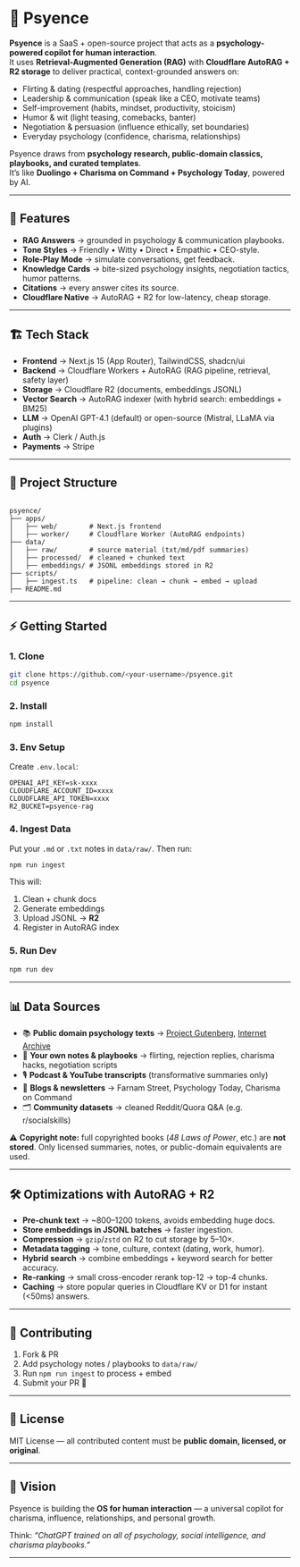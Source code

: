 # 🧠 Psyence

**Psyence** is a SaaS + open-source project that acts as a **psychology-powered copilot for human interaction**.  
It uses **Retrieval-Augmented Generation (RAG)** with **Cloudflare AutoRAG + R2 storage** to deliver practical, context-grounded answers on:

- Flirting & dating (respectful approaches, handling rejection)
- Leadership & communication (speak like a CEO, motivate teams)
- Self-improvement (habits, mindset, productivity, stoicism)
- Humor & wit (light teasing, comebacks, banter)
- Negotiation & persuasion (influence ethically, set boundaries)
- Everyday psychology (confidence, charisma, relationships)

Psyence draws from **psychology research, public-domain classics, playbooks, and curated templates**.  
It’s like **Duolingo + Charisma on Command + Psychology Today**, powered by AI.

---

## 🚀 Features
- **RAG Answers** → grounded in psychology & communication playbooks.
- **Tone Styles** → Friendly • Witty • Direct • Empathic • CEO-style.
- **Role-Play Mode** → simulate conversations, get feedback.
- **Knowledge Cards** → bite-sized psychology insights, negotiation tactics, humor patterns.
- **Citations** → every answer cites its source.
- **Cloudflare Native** → AutoRAG + R2 for low-latency, cheap storage.

---

## 🏗️ Tech Stack
- **Frontend** → Next.js 15 (App Router), TailwindCSS, shadcn/ui  
- **Backend** → Cloudflare Workers + AutoRAG (RAG pipeline, retrieval, safety layer)  
- **Storage** → Cloudflare R2 (documents, embeddings JSONL)  
- **Vector Search** → AutoRAG indexer (with hybrid search: embeddings + BM25)  
- **LLM** → OpenAI GPT-4.1 (default) or open-source (Mistral, LLaMA via plugins)  
- **Auth** → Clerk / Auth.js  
- **Payments** → Stripe  

---

## 📂 Project Structure
```

psyence/
├── apps/
│   ├── web/        # Next.js frontend
│   ├── worker/     # Cloudflare Worker (AutoRAG endpoints)
├── data/
│   ├── raw/        # source material (txt/md/pdf summaries)
│   ├── processed/  # cleaned + chunked text
│   ├── embeddings/ # JSONL embeddings stored in R2
├── scripts/
│   ├── ingest.ts   # pipeline: clean → chunk → embed → upload
├── README.md

````

---

## ⚡ Getting Started

### 1. Clone
```bash
git clone https://github.com/<your-username>/psyence.git
cd psyence
````

### 2. Install

```bash
npm install
```

### 3. Env Setup

Create `.env.local`:

```env
OPENAI_API_KEY=sk-xxxx
CLOUDFLARE_ACCOUNT_ID=xxxx
CLOUDFLARE_API_TOKEN=xxxx
R2_BUCKET=psyence-rag
```

### 4. Ingest Data

Put your `.md` or `.txt` notes in `data/raw/`. Then run:

```bash
npm run ingest
```

This will:

1. Clean + chunk docs
2. Generate embeddings
3. Upload JSONL → **R2**
4. Register in AutoRAG index

### 5. Run Dev

```bash
npm run dev
```

---

## 📊 Data Sources

* 📚 **Public domain psychology texts** → [Project Gutenberg](https://www.gutenberg.org/), [Internet Archive](https://archive.org/)
* 🧾 **Your own notes & playbooks** → flirting, rejection replies, charisma hacks, negotiation scripts
* 🎙️ **Podcast & YouTube transcripts** (transformative summaries only)
* 📰 **Blogs & newsletters** → Farnam Street, Psychology Today, Charisma on Command
* 🗂️ **Community datasets** → cleaned Reddit/Quora Q\&A (e.g. r/socialskills)

⚠️ **Copyright note:** full copyrighted books (*48 Laws of Power*, etc.) are **not stored**. Only licensed summaries, notes, or public-domain equivalents are used.

---

## 🛠️ Optimizations with AutoRAG + R2

* **Pre-chunk text** → \~800–1200 tokens, avoids embedding huge docs.
* **Store embeddings in JSONL batches** → faster ingestion.
* **Compression** → `gzip`/`zstd` on R2 to cut storage by 5–10×.
* **Metadata tagging** → tone, culture, context (dating, work, humor).
* **Hybrid search** → combine embeddings + keyword search for better accuracy.
* **Re-ranking** → small cross-encoder rerank top-12 → top-4 chunks.
* **Caching** → store popular queries in Cloudflare KV or D1 for instant (<50ms) answers.

---

## 🤝 Contributing

1. Fork & PR
2. Add psychology notes / playbooks to `data/raw/`
3. Run `npm run ingest` to process + embed
4. Submit your PR 🎉

---

## 📜 License

MIT License — all contributed content must be **public domain, licensed, or original**.

---

## 🌟 Vision

Psyence is building the **OS for human interaction** —
a universal copilot for charisma, influence, relationships, and personal growth.

Think: *“ChatGPT trained on all of psychology, social intelligence, and charisma playbooks.”*

---

